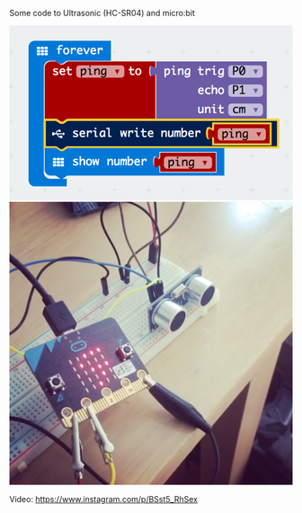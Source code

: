 Some code to Ultrasonic (HC-SR04) and micro:bit

<img src="https://github.com/larsgimse/microbit/blob/master/serial_read/ultrasonic/PXT_ultrasonic_serialwrite.png">

<img src="https://github.com/larsgimse/microbit/blob/master/serial_read/ultrasonic/ultrasonic_microbit.png">

Video: https://www.instagram.com/p/BSst5_RhSex
